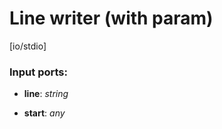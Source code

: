 # Line writer (with param)

[io/stdio]

### Input ports:

* __line__: _string_



* __start__: _any_



